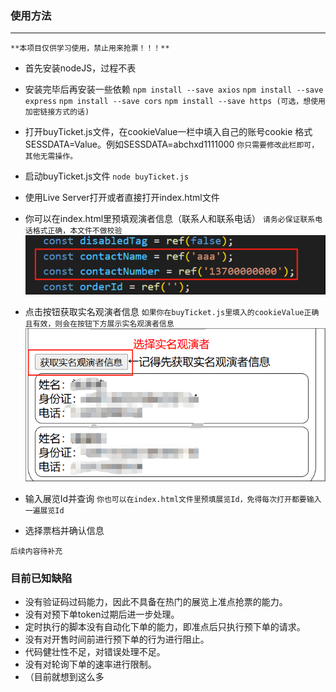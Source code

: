 ### 使用方法
***

`**本项目仅供学习使用，禁止用来抢票！！！** `

- 首先安装nodeJS，过程不表

- 安装完毕后再安装一些依赖
  `npm install --save axios` 
  `npm install --save express`
  `npm install --save cors`
  `npm install --save https (可选，想使用加密链接方式的话)`

- 打开buyTicket.js文件，在cookieValue一栏中填入自己的账号cookie
  格式SESSDATA=Value。例如SESSDATA=abchxd1111000
  `你只需要修改此栏即可，其他无需操作。`

- 启动buyTicket.js文件
  `node buyTicket.js`

- 使用Live Server打开或者直接打开index.html文件


- 你可以在index.html里预填观演者信息（联系人和联系电话）
  `请务必保证联系电话格式正确，本文件不做校验`
  ![img](./img/editContact.png "img")

- 点击按钮获取实名观演者信息
  `如果你在buyTicket.js里填入的cookieValue正确且有效，则会在按钮下方展示实名观演者信息`
  ![img](./img/realnameList.png "img")

- 输入展览Id并查询
  `你也可以在index.html文件里预填展览Id，免得每次打开都要输入一遍展览Id`

- 选择票档并确认信息

`后续内容待补充`

### 目前已知缺陷
  - 没有验证码过码能力，因此不具备在热门的展览上准点抢票的能力。
  - 没有对预下单token过期后进一步处理。
  - 定时执行的脚本没有自动化下单的能力，即准点后只执行预下单的请求。
  - 没有对开售时间前进行预下单的行为进行阻止。
  - 代码健壮性不足，对错误处理不足。
  - 没有对轮询下单的速率进行限制。
  - （目前就想到这么多